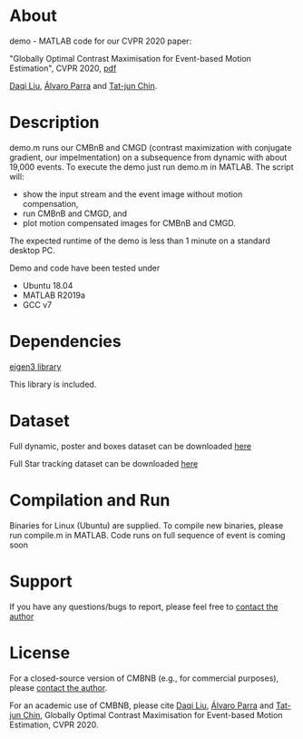# About
demo - MATLAB code for our CVPR 2020 paper:

"Globally Optimal Contrast Maximisation for Event-based Motion Estimation", CVPR 2020, [pdf](https://arxiv.org/abs/2002.10686)

[Daqi Liu](https://sites.google.com/view/daqiliu/home), [Álvaro Parra](https://cs.adelaide.edu.au/~aparra/) and [Tat-jun Chin](https://cs.adelaide.edu.au/~tjchin/doku.php?id=start).

# Description
demo.m runs our CMBnB and CMGD (contrast maximization with conjugate gradient, our impelmentation) on a subsequence from dynamic with about 19,000 
events. To execute the demo just run demo.m in MATLAB. The script will:
* show the input stream and the event image without motion compensation,
* run CMBnB and CMGD, and
* plot motion compensated images for CMBnB and CMGD.

The expected runtime of the demo is less than 1 minute on a standard 
desktop PC.

Demo and code have been tested under
* Ubuntu 18.04
* MATLAB R2019a
* GCC v7

# Dependencies
[eigen3 library](http://eigen.tuxfamily.org/index.php?title=Main_Page)

This library is included.

# Dataset 
Full dynamic, poster and boxes dataset can be downloaded [here](http://rpg.ifi.uzh.ch/davis_data.html)

Full Star tracking dataset can be downloaded [here](https://cs.adelaide.edu.au/~tjchin/startracking/)

# Compilation and Run

Binaries for Linux (Ubuntu) are supplied. To compile new binaries, please
run compile.m in MATLAB. 
Code runs on full sequence of event is coming soon

# Support
If you have any questions/bugs to report, please feel free to [contact the author](https://sites.google.com/view/daqiliu/home)

# License
For a closed-source version of CMBNB (e.g., for commercial purposes), please [contact the author](https://sites.google.com/view/daqiliu/home).

For an academic use of CMBNB, please cite [Daqi Liu](https://sites.google.com/view/daqiliu/home), [Álvaro Parra](https://cs.adelaide.edu.au/~aparra/) and [Tat-jun Chin](https://cs.adelaide.edu.au/~tjchin/doku.php?id=start), Globally Optimal Contrast Maximisation for Event-based Motion Estimation, CVPR 2020.

